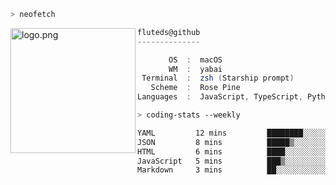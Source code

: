 ```zsh
> neofetch
```

<!--img align="left" src="https://github.com/fluteds.png" alt="logo.png" width="200"/>-->
<img align="left" src="https://external-content.duckduckgo.com/iu/?u=https%3A%2F%2F78.media.tumblr.com%2F975fca5f82161b190efdcaa05ffbd4ec%2Ftumblr_p6q6m9TJF01x3p3jmo1_500.png&f=1&nofb=1" alt="logo.png" width="200"/>

```csharp
fluteds@github
--------------

       OS  :  macOS
       WM  :  yabai
 Terminal  :  zsh (Starship prompt)  
   Scheme  :  Rose Pine  
Languages  :  JavaScript, TypeScript, Python, HTML, CSS  

```

```zsh
> coding-stats --weekly
```

<!--START_SECTION:waka-->

```txt
YAML         12 mins         ████████░░░░░░░░░░░░░░░░░   32.54 %
JSON         8 mins          █████▒░░░░░░░░░░░░░░░░░░░   21.26 %
HTML         6 mins          ████░░░░░░░░░░░░░░░░░░░░░   15.92 %
JavaScript   5 mins          ███▒░░░░░░░░░░░░░░░░░░░░░   13.69 %
Markdown     3 mins          ██░░░░░░░░░░░░░░░░░░░░░░░   07.66 %
```

<!--END_SECTION:waka-->

